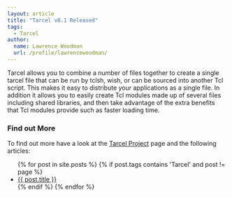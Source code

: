 ```yaml
---
layout: article
title: "Tarcel v0.1 Released"
tags:
  - Tarcel
author:
  name: Lawrence Woodman
  url: /profile/lawrencewoodman/
---
```

Tarcel allows you to combine a number of files together to create a single tarcel file that can be run by tclsh, wish, or can be sourced into another Tcl script.  This makes it easy to distribute your applications as a single file.  In addition it allows you to easily create Tcl modules made up of several files including shared libraries, and then take advantage of the extra benefits that Tcl modules provide such as faster loading time.

### Find out More ###
To find out more have a look at the [Tarcel Project](/projects/tarcel/) page and the following articles:<br />
  <ul id="briefPosts">
    {% for post in site.posts %}
      {% if post.tags contains 'Tarcel' and post != page %}
        <li><a href="{{ post.url }}">{{ post.title }}</a></li>
      {% endif %}
    {% endfor %}
  </ul>

